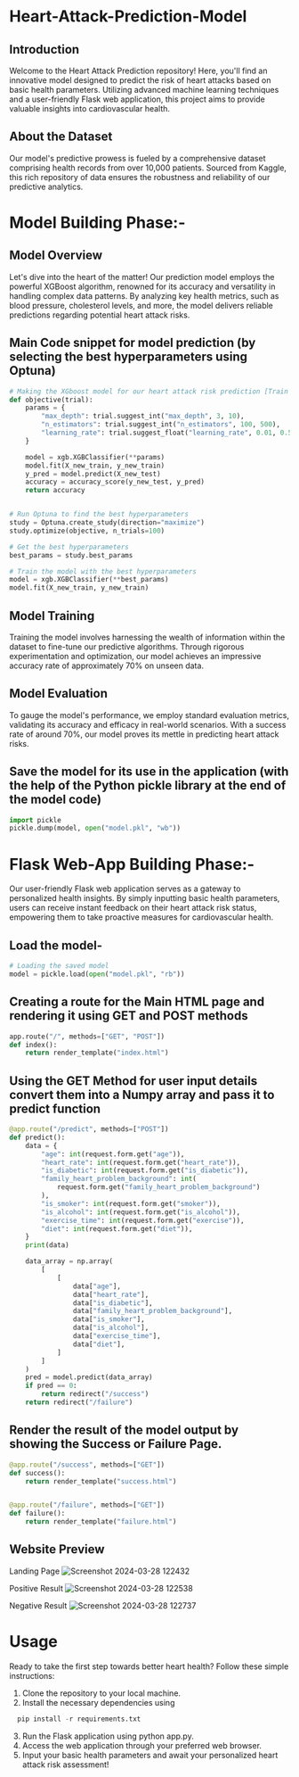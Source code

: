 # Heart-Attack-Prediction-Model
## Introduction
Welcome to the Heart Attack Prediction repository! Here, you'll find an innovative model designed to predict the risk of heart attacks based on basic health parameters. Utilizing advanced machine learning techniques and a user-friendly Flask web application, this project aims to provide valuable insights into cardiovascular health.

## About the Dataset
Our model's predictive prowess is fueled by a comprehensive dataset comprising health records from over 10,000 patients. Sourced from Kaggle, this rich repository of data ensures the robustness and reliability of our predictive analytics.
# Model Building Phase:-

## Model Overview
Let's dive into the heart of the matter! Our prediction model employs the powerful XGBoost algorithm, renowned for its accuracy and versatility in handling complex data patterns. By analyzing key health metrics, such as blood pressure, cholesterol levels, and more, the model delivers reliable predictions regarding potential heart attack risks.
## Main Code snippet for model prediction (by selecting the best hyperparameters using Optuna)
```python
# Making the XGboost model for our heart attack risk prediction [Train with selected features]
def objective(trial):
    params = {
        "max_depth": trial.suggest_int("max_depth", 3, 10),
        "n_estimators": trial.suggest_int("n_estimators", 100, 500),
        "learning_rate": trial.suggest_float("learning_rate", 0.01, 0.5),
    }

    model = xgb.XGBClassifier(**params)
    model.fit(X_new_train, y_new_train)
    y_pred = model.predict(X_new_test)
    accuracy = accuracy_score(y_new_test, y_pred)
    return accuracy


# Run Optuna to find the best hyperparameters
study = Optuna.create_study(direction="maximize")
study.optimize(objective, n_trials=100)

# Get the best hyperparameters
best_params = study.best_params

# Train the model with the best hyperparameters
model = xgb.XGBClassifier(**best_params)
model.fit(X_new_train, y_new_train)
```
## Model Training
Training the model involves harnessing the wealth of information within the dataset to fine-tune our predictive algorithms. Through rigorous experimentation and optimization, our model achieves an impressive accuracy rate of approximately 70% on unseen data.
## Model Evaluation 
To gauge the model's performance, we employ standard evaluation metrics, validating its accuracy and efficacy in real-world scenarios. With a success rate of around 70%, our model proves its mettle in predicting heart attack risks.
## Save the model for its use in the application (with the help of the Python pickle library at the end of the model code)
```python
import pickle
pickle.dump(model, open("model.pkl", "wb"))
```
# Flask Web-App Building Phase:-
Our user-friendly Flask web application serves as a gateway to personalized health insights. By simply inputting basic health parameters, users can receive instant feedback on their heart attack risk status, empowering them to take proactive measures for cardiovascular health.
## Load the model-
```python
# Loading the saved model
model = pickle.load(open("model.pkl", "rb"))
```
## Creating a route for the Main HTML page and rendering it using GET and POST methods 
```python
app.route("/", methods=["GET", "POST"])
def index():
    return render_template("index.html")
```
## Using the GET Method for user input details convert them into a Numpy array and pass it to predict function
```python
@app.route("/predict", methods=["POST"])
def predict():
    data = {
        "age": int(request.form.get("age")),
        "heart_rate": int(request.form.get("heart_rate")),
        "is_diabetic": int(request.form.get("is_diabetic")),
        "family_heart_problem_background": int(
            request.form.get("family_heart_problem_background")
        ),
        "is_smoker": int(request.form.get("smoker")),
        "is_alcohol": int(request.form.get("is_alcohol")),
        "exercise_time": int(request.form.get("exercise")),
        "diet": int(request.form.get("diet")),
    }
    print(data)

    data_array = np.array(
        [
            [
                data["age"],
                data["heart_rate"],
                data["is_diabetic"],
                data["family_heart_problem_background"],
                data["is_smoker"],
                data["is_alcohol"],
                data["exercise_time"],
                data["diet"],
            ]
        ]
    )
    pred = model.predict(data_array)
    if pred == 0:
        return redirect("/success")
    return redirect("/failure")
```
## Render the result of the model output by showing the Success or Failure Page.
```python
@app.route("/success", methods=["GET"])
def success():
    return render_template("success.html")


@app.route("/failure", methods=["GET"])
def failure():
    return render_template("failure.html")
```
## Website Preview 
Landing Page
![Screenshot 2024-03-28 122432](https://github.com/SMPY2002/Heart-Attack-Prediction-Model/assets/118500436/51d83e8c-5ffb-4565-93c4-33607174a77c)

Positive Result 
![Screenshot 2024-03-28 122538](https://github.com/SMPY2002/Heart-Attack-Prediction-Model/assets/118500436/be7ec309-e6f4-40f5-93fd-5fa764663a85)

Negative Result
![Screenshot 2024-03-28 122737](https://github.com/SMPY2002/Heart-Attack-Prediction-Model/assets/118500436/68da59c3-abf4-499a-b020-a1f9518be307)

# Usage
Ready to take the first step towards better heart health? Follow these simple instructions:

1. Clone the repository to your local machine.
2. Install the necessary dependencies using
  ```python
    pip install -r requirements.txt
  ```
3. Run the Flask application using python app.py.
4. Access the web application through your preferred web browser.
5. Input your basic health parameters and await your personalized heart attack risk assessment!
